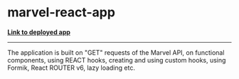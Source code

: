 # marvel-react-app

[**Link to deployed app**](https://marvel-react-app-seven.vercel.app/) <br/>

---

The application is built on "GET" requests of the Marvel API, on functional components, using REACT hooks, creating and using custom hooks, using Formik, React ROUTER v6, lazy loading etc.
